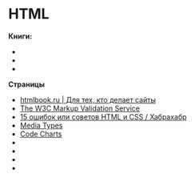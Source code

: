 # HTML

**Книги:**
- []()
- []()
- []()

**Страницы**
- [htmlbook.ru | Для тех, кто делает сайты](http://htmlbook.ru/)
- [The W3C Markup Validation Service](http://validator.w3.org/)
- [15 ошибок или советов HTML и CSS / Хабрахабр](https://habrahabr.ru/post/308680/)
- [Media Types](http://www.iana.org/assignments/media-types/media-types.xhtml#text)
- [Code Charts](http://www.unicode.org/charts/)
- []()
- []()
- []()
- []()